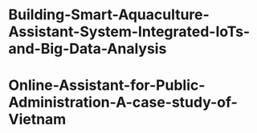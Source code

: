 # Building-Smart-Aquaculture-Assistant-System-Integrated-IoTs-and-Big-Data-Analysis
# Online-Assistant-for-Public-Administration-A-case-study-of-Vietnam
